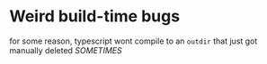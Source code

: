 # Weird build-time bugs
for some reason, typescript wont compile to an `outdir` that just got manually deleted *SOMETIMES*